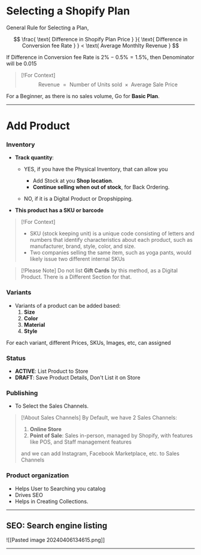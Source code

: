 # Selecting a Shopify Plan 

General Rule for Selecting a Plan,

$$
\frac{ \text{ Difference in Shopify Plan Price } }{ \text{ Difference in Conversion fee Rate } } < \text{ Average Monthlty Revenue }
$$

If $\text{Difference in Conversion fee Rate}$  is $2\% - 0.5\% = 1.5\%$, then Denominator will be $0.015$

> [!For Context]
> $$
> \text{ Revenue } = \text{ Number of Units sold } \times \text{ Average Sale Price } 
> $$ 

For a Beginner, as there is no sales volume, Go for **Basic Plan**.

---
# Add Product
### Inventory

- **Track quantity**: 
	- YES, if you have the Physical Inventory, that can allow you
		- Add Stock at you **Shop location**.
		-  **Continue selling when out of stock**, for Back Ordering.
	
	- NO, if it is a Digital Product or Dropshipping.

- **This product has a SKU or barcode**

> [!For Context]
> - SKU (stock keeping unit) is a unique code consisting of letters and numbers that identify characteristics about each product, such as manufacturer, brand, style, color, and size.
> - Two companies selling the same item, such as yoga pants, would likely issue two different internal SKUs

> [!Please Note] 
> Do not list **Gift Cards** by this method, as a Digital Product. There is a Different Section for that.
### Variants

- Variants of a product can be added based: 
	1. **Size**
	2. **Color**
	3. **Material**
	4. **Style** 

For each variant, different Prices, SKUs, Images, etc, can assigned
### Status

- **ACTIVE**: List Product to Store
- **DRAFT**: Save Product Details, Don't List it on Store

### Publishing
- To Select the Sales Channels.

> [!About Sales Channels]
> By Default, we have 2 Sales Channels: 
> 
> 1. **Online Store**
> 2. **Point of Sale**: Sales in-person, managed by Shopify, with features like POS, and Staff management features
>
> and we can add Instagram, Facebook Marketplace, etc. to Sales  Channels

### Product organization
- Helps User to Searching you catalog 
- Drives SEO
- Helps in Creating Collections.

---
## SEO: Search engine listing

![[Pasted image 20240406134615.png]]

---
